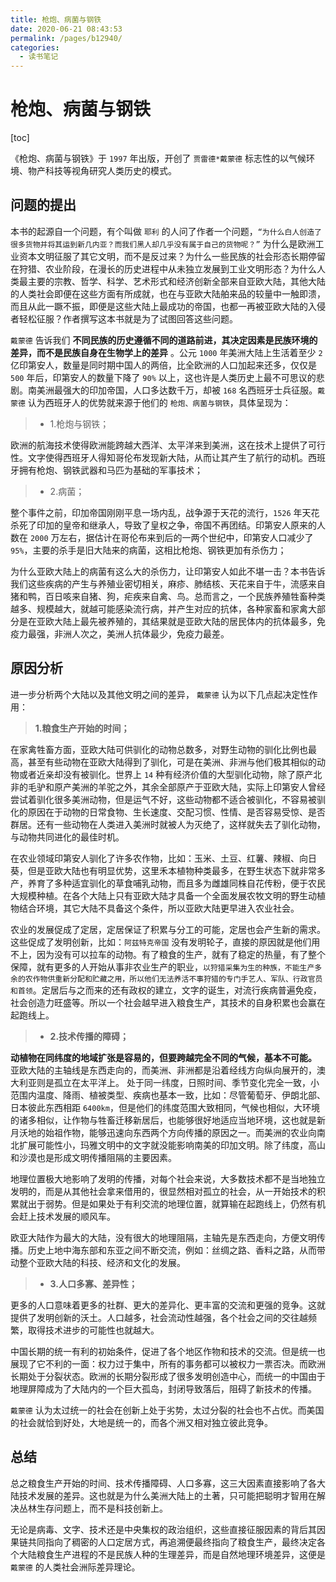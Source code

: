 ```yaml
---
title: 枪炮、病菌与钢铁
date: 2020-06-21 08:43:53
permalink: /pages/b12940/
categories:
  - 读书笔记
---
```

# 枪炮、病菌与钢铁

[toc]

《枪炮、病菌与钢铁》于 ``1997`` 年出版，开创了 ``贾雷德*戴蒙德`` 标志性的以气候环境、物产科技等视角研究人类历史的模式。

## 问题的提出

本书的起源自一个问题，有个叫做 ``耶利`` 的人问了作者一个问题，``“为什么白人创造了很多货物并将其运到新几内亚？而我们黑人却几乎没有属于自己的货物呢？”`` 为什么是欧洲工业资本文明征服了其它文明，而不是反过来？为什么一些民族的社会形态长期停留在狩猎、农业阶段，在漫长的历史进程中从未独立发展到工业文明形态？为什么人类最主要的宗教、哲学、科学、艺术形式和经济创新全部来自亚欧大陆，其他大陆的人类社会即便在这些方面有所成就，也在与亚欧大陆舶来品的较量中一触即溃，而且从此一蹶不振，即便是这些大陆上最成功的帝国，也都一再被亚欧大陆的入侵者轻松征服？作者撰写这本书就是为了试图回答这些问题。

``戴蒙德`` 告诉我们 **不同民族的历史遵循不同的道路前进，其决定因素是民族环境的差异，而不是民族自身在生物学上的差异** 。公元 ``1000`` 年美洲大陆上生活着至少 ``2`` 亿印第安人，数量是同时期中国人的两倍，比全欧洲的人口加起来还多，仅仅是 ``500`` 年后，印第安人的数量下降了 ``90%`` 以上，这也许是人类历史上最不可思议的悲剧。南美洲最强大的印加帝国，人口多达数千万，却被 ``168`` 名西班牙士兵征服。``戴蒙德`` 认为西班牙人的优势就来源于他们的 ``枪炮、病菌与钢铁``，具体呈现为：

>- 1.枪炮与钢铁；

欧洲的航海技术使得欧洲能跨越大西洋、太平洋来到美洲，这在技术上提供了可行性。文字使得西班牙人得知哥伦布发现新大陆，从而让其产生了航行的动机。西班牙拥有枪炮、钢铁武器和马匹为基础的军事技术；

>- 2.病菌；

整个事件之前，印加帝国刚刚平息一场内乱，战争源于天花的流行，``1526`` 年天花杀死了印加的皇帝和继承人，导致了皇权之争，帝国不再团结。印第安人原来的人数在 ``2000`` 万左右，据估计在哥伦布来到后的一两个世纪中，印第安人口减少了 ``95%``，主要的杀手是旧大陆来的病菌，这相比枪炮、钢铁更加有杀伤力；

为什么亚欧大陆上的病菌有这么大的杀伤力，让印第安人如此不堪一击？本书告诉我们这些疾病的产生与养殖业密切相关，麻疹、肺结核、天花来自于牛，流感来自猪和鸭，百日咳来自猪、狗，疟疾来自禽、鸟。总而言之，一个民族养殖牲畜种类越多、规模越大，就越可能感染流行病，并产生对应的抗体，各种家畜和家禽大部分是在亚欧大陆上最先被养殖的，其结果就是亚欧大陆的居民体内的抗体最多，免疫力最强，非洲人次之，美洲人抗体最少，免疫力最差。

## 原因分析

进一步分析两个大陆以及其他文明之间的差异， ``戴蒙德`` 认为以下几点起决定性作用：

> **1.粮食生产开始的时间；**

在家禽牲畜方面，亚欧大陆可供驯化的动物总数多，对野生动物的驯化比例也最高，甚至有些动物在亚欧大陆得到了驯化，可是在美洲、非洲与他们极其相似的动物或者近亲却没有被驯化。世界上 ``14`` 种有经济价值的大型驯化动物，除了原产北非的毛驴和原产美洲的羊驼之外，其余全部原产于亚欧大陆，实际上印第安人曾经尝试着驯化很多美洲动物，但是运气不好，这些动物都不适合被驯化，不容易被驯化的原因在于动物的日常食物、生长速度、交配习惯、性情、是否容易受惊、是否群居。还有一些动物在人类进入美洲时就被人为灭绝了，这样就失去了驯化动物，与动物共同进化的最佳时机。

在农业领域印第安人驯化了许多农作物，比如：玉米、土豆、红薯、辣椒、向日葵，但是亚欧大陆也有明显优势，这里禾本植物种类最多，在野生状态下就非常多产，养育了多种适宜驯化的草食哺乳动物，而且多为雌雄同株自花传粉，便于农民大规模种植。在各个大陆上只有亚欧大陆才具备一个全面发展农牧文明的野生动植物结合环境，其它大陆不具备这个条件，所以亚欧大陆更早进入农业社会。

农业的发展促成了定居，定居保证了积累与分工的可能，定居也会产生新的需求。这些促成了发明创新，比如：``阿兹特克帝国`` 没有发明轮子，直接的原因就是他们用不上，因为没有可以拉车的动物。有了粮食的生产，就有了稳定的热量，有了整个保障，就有更多的人开始从事非农业生产的职业，``以狩猎采集为生的种族，不能生产多余的农作物供重新分配和贮藏之用，所以他们无法养活不事狩猎的专门手艺人、军队、行政官员和首领``。定居后与之而来的还有政权的建立，文字的诞生，对流行疾病普遍免疫，社会创造力旺盛等。所以一个社会越早进入粮食生产，其技术的自身积累也会赢在起跑线上。

>- **2.技术传播的障碍；**

**动植物在同纬度的地域扩张是容易的，但要跨越完全不同的气候，基本不可能。** 亚欧大陆的主轴线是东西走向的，而美洲、非洲都是沿着经线方向纵向展开的，澳大利亚则是孤立在太平洋上。 处于同一纬度，日照时间、季节变化完全一致，小范围内温度、降雨、植被类型、疾病也基本一致，比如：尽管葡萄牙、伊朗北部、日本彼此东西相距 ``6400km``，但是他们的纬度范围大致相同，气候也相似，大环境的诸多相似，让作物与牲畜迁移新居后，也能够很好地适应当地环境，这也就是新月沃地的始祖作物，能够迅速向东西两个方向传播的原因之一。而美洲的农业向南北扩展可能性小，玛雅文明中的文字就没能影响南美的印加文明。除了纬度，高山和沙漠也是形成文明传播阻隔的主要因素。

地理位置极大地影响了发明的传播，对每个社会来说，大多数技术都不是当地独立发明的，而是从其他社会拿来借用的，很显然相对孤立的社会，从一开始技术的积累就出于弱势。但是如果处于有利交流的地理位置，就算输在起跑线上，仍然有机会赶上技术发展的顺风车。

欧亚大陆作为最大的大陆，没有很大的地理阻隔，主轴先是东西走向，方便文明传播。历史上地中海东部和东亚之间不断交流，例如：丝绸之路、香料之路，从而带动整个亚欧大陆的科技、经济和文化的发展。

>- **3.人口多寡、差异性；**

更多的人口意味着更多的社群、更大的差异化、更丰富的交流和更强的竞争。这就提供了发明创新的沃土。人口越多，社会流动性越强，各个社会之间的交往越频繁，取得技术进步的可能性也就越大。

中国长期的统一有利的初始条件，促进了各个地区作物和技术的交流。但是统一也展现了它不利的一面：权力过于集中，所有的事务都可以被权力一票否决。而欧洲长期处于分裂状态。欧洲的长期分裂形成了很多发明创造中心，而统一的中国由于地理屏障成为了大陆内的一个巨大孤岛，封闭导致落后，阻碍了新技术的传播。

``戴蒙德`` 认为太过统一的社会在创新上处于劣势，太过分裂的社会也不占优。而美国的社会就恰到好处，大地是统一的，而各个洲又相对独立彼此竞争。

## 总结

总之粮食生产开始的时间、技术传播障碍、人口多寡，这三大因素直接影响了各大陆技术发展的差异。这也就是为什么美洲大陆上的土著，只可能把聪明才智用在解决丛林生存问题上，而不是科技创新上。

无论是病毒、文字、技术还是中央集权的政治组织，这些直接征服因素的背后其因果链共同指向了稠密的人口定居方式，再追溯便最终指向了粮食生产，最终决定各个大陆粮食生产进程的不是民族人种的生理差异，而是自然地理环境差异，这便是 ``戴蒙德`` 的人类社会洲际差异理论。

